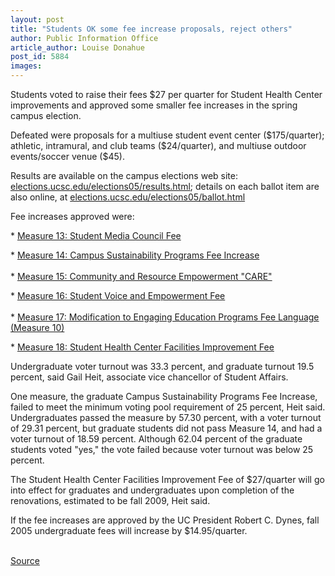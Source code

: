 ```yaml
---
layout: post
title: "Students OK some fee increase proposals, reject others"
author: Public Information Office
article_author: Louise Donahue
post_id: 5884
images:
---
```


<a name="content" id="content"></a>
<p>
  Students voted to raise their fees $27 per quarter for Student Health Center improvements and approved some smaller fee increases in the spring campus election.
</p>
<p>
  Defeated were proposals for a multiuse student event center ($175/quarter); athletic, intramural, and club teams ($24/quarter), and multiuse outdoor events/soccer venue ($45).
</p>
<p>
  Results are available on the campus elections web site: <a href="http://elections.ucsc.edu/elections05/results.html">elections.ucsc.edu/elections05/results.html</a>; details on each ballot item are also online, at <a href="http://elections.ucsc.edu/elections05/ballot.html">elections.ucsc.edu/elections05/ballot.html</a><br>
</p>
<p>
  Fee increases approved were:
</p>
<p>
  * <a href="http://elections.ucsc.edu/elections05/measures.cfm#measure13">Measure 13: Student Media Council Fee</a>
</p>
<p>
  * <a href="http://elections.ucsc.edu/elections05/measures.cfm#measure14">Measure 14: Campus Sustainability Programs Fee Increase</a><br>
  <br>
  * <a href="http://elections.ucsc.edu/elections05/measures.cfm#measure15">Measure 15: Community and Resource Empowerment "CARE"</a>
</p>
<p>
  * <a href="http://elections.ucsc.edu/elections05/measures.cfm#measure16">Measure 16: Student Voice and Empowerment Fee</a><br>
  <br>
  * <a href="http://elections.ucsc.edu/elections05/measures.cfm#measure17">Measure 17: Modification to Engaging Education Programs Fee Language (Measure 10)</a>
</p>
<p>
  * <a href="http://elections.ucsc.edu/elections05/measures.cfm#measure18">Measure 18: Student Health Center Facilities Improvement Fee</a>
</p>
<p>
  Undergraduate voter turnout was 33.3 percent, and graduate turnout 19.5 percent, said Gail Heit, associate vice chancellor of Student Affairs.
</p>
<p>
  One measure, the graduate Campus Sustainability Programs Fee Increase, failed to meet the minimum voting pool requirement of 25 percent, Heit said. Undergraduates passed the measure by 57.30 percent, with a voter turnout of 29.31 percent, but graduate students did not pass Measure 14, and had a voter turnout of 18.59 percent. Although 62.04 percent of the graduate students voted "yes," the vote failed because voter turnout was below 25 percent.<br>
</p>
<p>
  The Student Health Center Facilities Improvement Fee of $27/quarter will go into effect for graduates and undergraduates upon completion of the renovations, estimated to be fall 2009, Heit said.<br>
</p>
<p>
  If the fee increases are approved by the UC President Robert C. Dynes, fall 2005 undergraduate fees will increase by $14.95/quarter.<br>
  <br>
</p>
<p><a href="http://www1.ucsc.edu/currents/04-05/05-30/vote.asp" title="Permalink to vote">Source</a></p>
